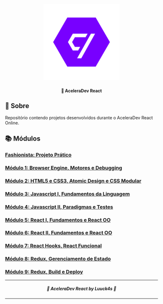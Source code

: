 <h1  align="center">
<img  alt="Codenation"  title="#Codenation"  src=".github/logo_codenation.png"  width="250px" />
</h1>
 
<h4  align="center">
	🤠 AceleraDev React
</h4>

  
## :telescope: Sobre
 
Repositório contendo projetos desenvolvidos durante o AceleraDev React Online.
  
  
## :books: Módulos

### [Fashionista: Projeto Prático](https://github.com/Luuck4s/Fashionista)

### [Módulo 1: Browser Engine, Motores e Debugging](https://github.com/Luuck4s/AceleraDev-React/tree/master/Modulo%201)

### [Módulo 2: HTML5 e CSS3, Atomic Design e CSS Modular](https://github.com/Luuck4s/AceleraDev-React/tree/master/Modulo%202)

### [Módulo 3: Javascript I, Fundamentos da Linguagem](https://github.com/Luuck4s/AceleraDev-React/tree/master/Modulo%203)

### [Módulo 4: Javascript II, Paradigmas e Testes](https://github.com/Luuck4s/AceleraDev-React/tree/master/Modulo%204)

### [Módulo 5: React I, Fundamentos e React OO](https://github.com/Luuck4s/AceleraDev-React/tree/master/Modulo%205)

### [Módulo 6: React II, Fundamentos e React OO](https://github.com/Luuck4s/AceleraDev-React/tree/master/Modulo%206)

### [Módulo 7: React Hooks, React Funcional](https://github.com/Luuck4s/AceleraDev-React/tree/master/Modulo%207)

### [Módulo 8: Redux, Gerenciamento de Estado](https://github.com/Luuck4s/AceleraDev-React/tree/master/Modulo%208)

### [Módulo 9: Redux, Build e Deploy](https://github.com/Luuck4s/AceleraDev-React/tree/master/Modulo%209)

--- 

<h5 align="center"> 🚀 AceleraDev React  by Luuck4s 💜 </h5>

---